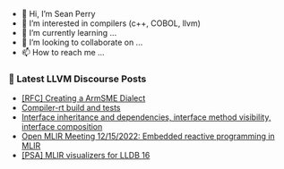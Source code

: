- 👋 Hi, I’m Sean Perry
- 👀 I’m interested in compilers (c++, COBOL, llvm)
- 🌱 I’m currently learning ...
- 💞️ I’m looking to collaborate on ...
- 📫 How to reach me ...

<!---
s66perry/s66perry is a ✨ special ✨ repository because its `README.md` (this file) appears on your GitHub profile.
You can click the Preview link to take a look at your changes.
--->
### 📕 Latest LLVM Discourse Posts

<!-- DISCOURSE-LLVM:START -->
- [[RFC] Creating a ArmSME Dialect](https://discourse.llvm.org/t/rfc-creating-a-armsme-dialect/67208?page=2#post_31)
- [Compiler-rt build and tests](https://discourse.llvm.org/t/compiler-rt-build-and-tests/67231#post_6)
- [Interface inheritance and dependencies, interface method visibility, interface composition](https://discourse.llvm.org/t/interface-inheritance-and-dependencies-interface-method-visibility-interface-composition/66380#post_16)
- [Open MLIR Meeting 12/15/2022: Embedded reactive programming in MLIR](https://discourse.llvm.org/t/open-mlir-meeting-12-15-2022-embedded-reactive-programming-in-mlir/67197#post_3)
- [[PSA] MLIR visualizers for LLDB 16](https://discourse.llvm.org/t/psa-mlir-visualizers-for-lldb-16/67145#post_7)
<!-- DISCOURSE-LLVM:END -->
